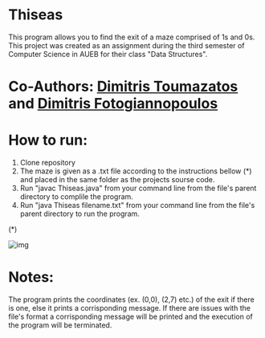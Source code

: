 # Thiseas
This program allows you to find the exit of a maze comprised of 1s and 0s.
This project was created as an assignment during the third semester of Computer Science in AUEB for their class "Data Structures".

# Co-Authors: <a href="https://github.com/DimitrisToumazatos" title="Dimitris Toumazatos">Dimitris Toumazatos</a> and <a href="https://github.com/DFotogiannopoulos" title="Dimitris Fotogiannopoulos">Dimitris Fotogiannopoulos</a>

# How to run:
1. Clone repository
2. The maze is given as a .txt file according to the instructions bellow (*) and placed in the same folder as the projects sourse code.
3. Run "javac Thiseas.java" from your command line from the file's parent directory to complile the program.
4. Run "java Thiseas filename.txt" from your command line from the file's parent directory to run the program.

(*) 

![img](https://user-images.githubusercontent.com/90845305/203610193-d5ae6b00-43a6-4389-b017-95ef5498f853.png)

# Notes:
The program prints the coordinates (ex. (0,0), (2,7) etc.) of the exit if there is one, else it prints a corrisponding message.
If there are issues with the file's format a corrisponding message will be printed and the execution of the program will be terminated.
